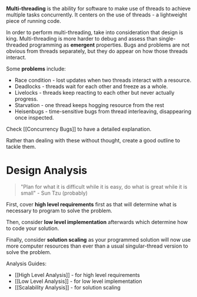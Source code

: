 **Multi-threading** is the ability for software to make use of threads to achieve multiple tasks concurrently. It centers on the use of threads - a lightweight piece of running code. 

In order to perform multi-threading, take into consideration that design is king. Multi-threading is more harder to debug and assess than single-threaded programming as **emergent** properties. Bugs and problems are not obvious from threads separately, but they do appear on how those threads interact.

Some **problems** include:
- Race condition - lost updates when two threads interact with a resource.
- Deadlocks - threads wait for each other and freeze as a whole.
- Livelocks - threads keep reacting to each other but never actually progress.
- Starvation - one thread keeps hogging resource from the rest
- Heisenbugs - time-sensitive bugs from thread interleaving, disappearing once inspected.

Check [[Concurrency Bugs]] to have a detailed explanation.

Rather than dealing with these without thought, create a good outline to tackle them.

# Design Analysis

> "Plan for what it is difficult while it is easy, do what is great while it is small"
> \- Sun Tzu (probably)

First, cover **high level requirements** first as that will determine what is necessary to program to solve the problem.

Then, consider **low level implementation** afterwards which determine how to code your solution. 

Finally, consider **solution scaling** as your programmed solution will now use more computer resources than ever than a usual singular-thread version to solve the problem.

Analysis Guides:
- [[High Level Analysis]] - for high level requirements
- [[Low Level Analysis]] - for low level implementation
- [[Scalability Analysis]] - for solution scaling

